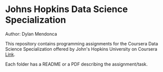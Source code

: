 # Johns Hopkins Data Science Specialization
Author: Dylan Mendonca

This repository contains programming assignments for the Coursera Data Science Specialization offered by John's Hopkins University on Coursera [Link](https://www.coursera.org/specializations/jhu-data-science?).

Each folder has a README or a PDF describing the assignment/task.
